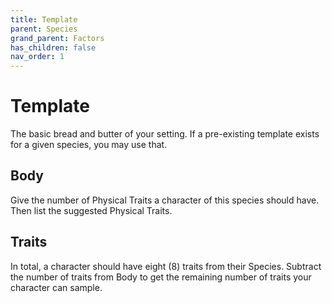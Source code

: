 ```yaml
---
title: Template
parent: Species
grand_parent: Factors
has_children: false
nav_order: 1
---
```


# Template

The basic bread and butter of your setting. If a pre-existing template exists for a given species, you may use that.

## Body

Give the number of Physical Traits a character of this species should have. Then list the suggested Physical Traits.

## Traits

In total, a character should have eight (8) traits from their Species. Subtract the number of traits from Body to get the remaining number of traits your character can sample.
